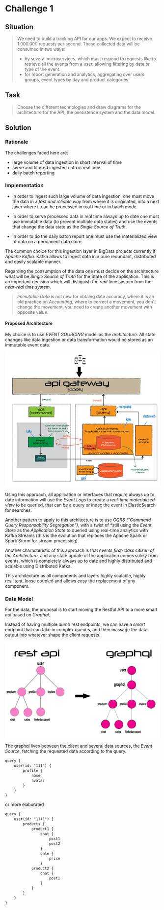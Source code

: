 # Challenge 1

## Situation


>We need to build a tracking API for our apps. We expect to receive 1.000.000 requests per second. These collected data will be consumed in two ways:
>* by several microservices, which must respond to requests like to retrieve all the events from a user, allowing filtering by date or type of the event.		
>* for report generation and analytics, aggregating over users groups, event types by day and product categories.
>

## Task

>Choose the different technologies and draw diagrams for the 
architecture for the API, the persistence system and the data model.


## Solution

### Rationale

The challenges faced here are:
* large volume of data ingestion in short interval of time
* serve and filtered ingested data in real time
* daily batch reporting

### Implementation

* In order to ingest such large volume of data ingestion, one must move the data in a *_fast  and reliable way_*  from where it is originated, into a next layer where it can be processed in real time or in batch mode. 

* In order to serve processed data in real time always up to date one must use immutable data (to prevent multiple data states) and use the events that change the data state as the *Single Source of Truth*.

* In order to do the daily batch report one must use the materialized view of data on a permanent data store.


The common choice for this ingestion layer in BigData projects currently if *Apache Kafka*. Kafka allows to ingest data in a pure redundant, distributed and easily scalable manner.

Regarding the consumption of the data one must decide on the architecture what will be *Single Source of Truth* for the State of the application. This is an important decision which will distiguish the *real time* system from the *near-real time system*. 


>*Immutable Data* is not new for obtaing data accuracy, where it is an old practice on *Accounting*, where to correct a movement, you don't change the movement, you need to create another movement with opposite value.

#### Proposed Architecture

My choice is to use *EVENT SOURCING* model as the *architecture*. All state changes like data ingestion or data transformation would be stored as an immutable event data. 

![Architecture](kstreams.png)

Using this approach, all application or interfaces that require always up to date information will use the _Event Logs_ to create a *real-time materialized view* to be queried, that can be a query or index the event in ElasticSearch for searches.

Another pattern to apply to this architecture is to use *CQRS ("Command Query Responsability Segregation")*, with a twist of *still using the *Event Store* as the *Application State* to queried using real-time analytics with Kafka Streams (this is the evolution that replaces the Apache Spark or Spark Storm for stream processing).

Another characteristic of this approach is that _*events* first-class citizen of the Architecture_, and any state update of the application comes solely from events,  which is completely always up to date and highly distributed and scalable using Distributed Kafka.

This architecture as all components and layers highly scalable, highly resilitent, loose coupled and allows *easy* the replacement of any component.

### Data Model

For the data, the proposal is to start moving the Restful API to a more smart api based on *Graphql*.

Instead of having multiple *dumb* rest endpoints, we can have a *smart* endpoint that can take in complex queries, and then massage the data output into whatever shape the client requests.

![](graphql.png)

The graphql lives between the client and several data sources, the *Event Source*, fetching the requested data according to the query.
```
query {
    user(id: "111") {
        profile {
            name
            avatar
        }
    }
}
``` 
or more elaborated
```
query {
    user(id: "1111") {
        products {
            product1 {
                chat {
                    post1
                    post2
                }
                sale {
                    price
                }
            product2 {
                chat {
                    post1
                }
            }        
        }
    }
}
```






